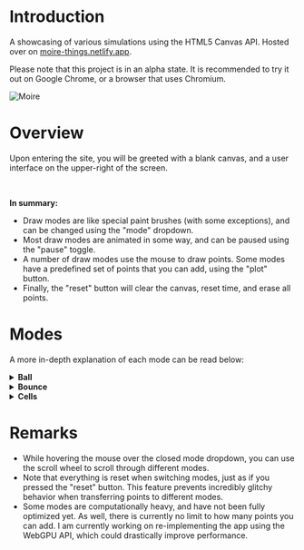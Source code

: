 # Introduction
A showcasing of various simulations using the HTML5 Canvas API. Hosted over on [moire-things.netlify.app](https://moire-things.netlify.app).

Please note that this project is in an alpha state. It is recommended to try it out on Google Chrome, or a browser that uses Chromium.

![Moire](https://github.com/user-attachments/assets/f5af2c1e-a2bf-481e-b77c-093dc15ef84a)

# Overview
Upon entering the site, you will be greeted with a blank canvas, and a user interface on the upper-right of the screen.

<br>

**In summary:**
- Draw modes are like special paint brushes (with some exceptions), and can be changed using the "mode" dropdown.
- Most draw modes are animated in some way, and can be paused using the "pause" toggle.
- A number of draw modes use the mouse to draw points. Some modes have a predefined set of points that you can add, using the "plot" button.
- Finally, the "reset" button will clear the canvas, reset time, and erase all points.

# Modes
A more in-depth explanation of each mode can be read below:

<details>
  <summary><b>Ball</b></summary>
  
  > Plot: ❌ <br>
  > Interactive: ✔

  > A set of 100 balls that simulate gravity, damping, and traction. The set has a uniform distribution of damping values between 0.7 and 0.9 (smaller value = less bouncy).
  
  > <b>Left click</b> to drop the set of balls where you clicked. <b>Hold</b> left click, <b>drag</b> in a direction, and <b>release</b> left click to launch the set in the direction of your mouse. The farther your mouse, the faster the launch.
  
  > <b>Right click</b> to momentarily halt the momentum of every ball. <b>Hold, drag, and release</b> right click to launch all balls in the direction of the mouse, but relative to where they are. For instance, dragging up will launch all balls straight and upwards. The distance of the drag matters here, too.

  > Note that clicking anywhere on the gui panel will drop the whole set from the center of the screen.
</details>

<details>
  <summary><b>Bounce</b></summary>
  
  > Plot: ❌ <br>
  > Interactive: ✔
   
  > <b>Hold left click</b> to draw slow-moving circles. These move diagonally, and will travel down and right initially. Upon colliding with a wall, a circle will <b>bounce</b> in the perpendicular direction.
</details>

<details>
  <summary><b>Cells</b></summary>
  
  > Plot: ❌ <br>
  > Interactive: ❌
   
  > A large set of tightly-packed, concentric rings. These rings are drawn with dashed lines, and display harmonic properties by modulating the offsets of these lines.
</details>

# Remarks
- While hovering the mouse over the closed mode dropdown, you can use the scroll wheel to scroll through different modes.
- Note that everything is reset when switching modes, just as if you pressed the "reset" button. This feature prevents incredibly glitchy behavior when transferring points to different modes.
- Some modes are computationally heavy, and have not been fully optimized yet. As well, there is currently no limit to how many points you can add. I am currently working on re-implementing the app using the WebGPU API, which could drastically improve performance.
